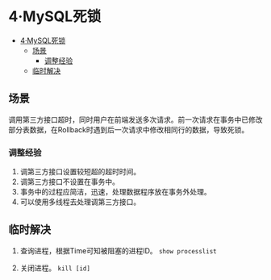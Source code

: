# 4·MySQL死锁

- [4·MySQL死锁](#4mysql死锁)
  - [场景](#场景)
    - [调整经验](#调整经验)
  - [临时解决](#临时解决)

## 场景
调用第三方接口超时，同时用户在前端发送多次请求。前一次请求在事务中已修改部分表数据，在Rollback时遇到后一次请求中修改相同行的数据，导致死锁。

### 调整经验

1. 调第三方接口设置较短超的超时时间。
2. 调第三方接口不设置在事务中。
3. 事务中的过程应简洁，迅速，处理数据程序放在事务外处理。
4. 可以使用多线程去处理调第三方接口。

## 临时解决
1. 查询进程，根据Time可知被阻塞的进程ID。
`show processlist`

2. 关闭进程。
`kill [id]`
